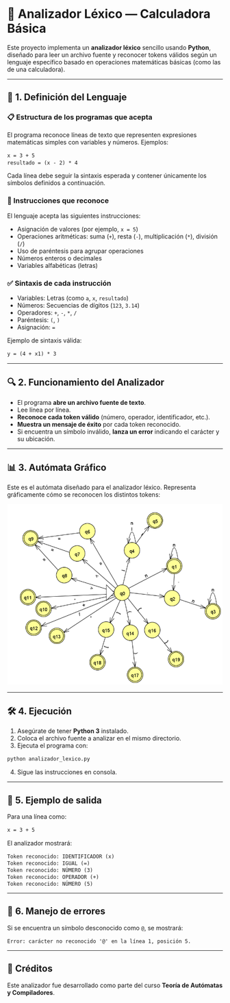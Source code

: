 # 📄 Analizador Léxico — Calculadora Básica

Este proyecto implementa un **analizador léxico** sencillo usando **Python**, diseñado para leer un archivo fuente y reconocer tokens válidos según un lenguaje específico basado en operaciones matemáticas básicas (como las de una calculadora).

---

## 📌 1. Definición del Lenguaje

### 📋 Estructura de los programas que acepta

El programa reconoce líneas de texto que representen expresiones matemáticas simples con variables y números. Ejemplos:

```txt
x = 3 + 5
resultado = (x - 2) * 4
```

Cada línea debe seguir la sintaxis esperada y contener únicamente los símbolos definidos a continuación.

### 🧠 Instrucciones que reconoce

El lenguaje acepta las siguientes instrucciones:

- Asignación de valores (por ejemplo, `x = 5`)
- Operaciones aritméticas: suma (`+`), resta (`-`), multiplicación (`*`), división (`/`)
- Uso de paréntesis para agrupar operaciones
- Números enteros o decimales
- Variables alfabéticas (letras)

### ✅ Sintaxis de cada instrucción

- Variables: Letras (como `a`, `x`, `resultado`)
- Números: Secuencias de dígitos (`123`, `3.14`)
- Operadores: `+`, `-`, `*`, `/`
- Paréntesis: `(`, `)`
- Asignación: `=`

Ejemplo de sintaxis válida:

```txt
y = (4 + x1) * 3
```

---

## 🔍 2. Funcionamiento del Analizador

- El programa **abre un archivo fuente de texto**.
- Lee línea por línea.
- **Reconoce cada token válido** (número, operador, identificador, etc.).
- **Muestra un mensaje de éxito** por cada token reconocido.
- Si encuentra un símbolo inválido, **lanza un error** indicando el carácter y su ubicación.

---

## 📊 3. Autómata Gráfico

Este es el autómata diseñado para el analizador léxico. Representa gráficamente cómo se reconocen los distintos tokens:

![Autómata Léxico](./imagen/automata.png)

---

## 🛠️ 4. Ejecución

1. Asegúrate de tener **Python 3** instalado.
2. Coloca el archivo fuente a analizar en el mismo directorio.
3. Ejecuta el programa con:

```bash
python analizador_lexico.py
```

4. Sigue las instrucciones en consola.

---

## 💬 5. Ejemplo de salida

Para una línea como:

```txt
x = 3 + 5
```

El analizador mostrará:

```
Token reconocido: IDENTIFICADOR (x)
Token reconocido: IGUAL (=)
Token reconocido: NÚMERO (3)
Token reconocido: OPERADOR (+)
Token reconocido: NÚMERO (5)
```

---

## 🚫 6. Manejo de errores

Si se encuentra un símbolo desconocido como `@`, se mostrará:

```
Error: carácter no reconocido '@' en la línea 1, posición 5.
```

---

## 🧠 Créditos

Este analizador fue desarrollado como parte del curso **Teoría de Autómatas y Compiladores**.
